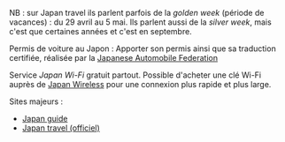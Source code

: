 NB : sur Japan travel ils parlent parfois de la *golden week* (période de vacances) :
du 29 avril au 5 mai. Ils parlent aussi de la *silver week*, mais c'est que certaines années et c'est en septembre.

Permis de voiture au Japon : Apporter son permis ainsi que sa traduction certifiée, réalisée par la [Japanese Automobile Federation](https://english.jaf.or.jp)

Service *Japan Wi-Fi* gratuit partout. Possible d'acheter une clé Wi-Fi auprès de [Japan Wireless](https://japan-wireless.com) pour une connexion plus rapide et plus large.

Sites majeurs :
- [Japan guide](https://www.japan-guide.com/)
- [Japan travel (officiel)](https://www.japan.travel/)
